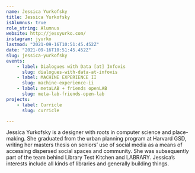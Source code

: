 ```yaml
---
name: Jessica Yurkofsky
title: Jessica Yurkofsky
isAlumnus: true
role_string: Alumnus
website: http://jessyurko.com/
instagram: jyurko
lastmod: "2021-09-16T10:51:45.452Z"
date: "2021-09-16T10:51:45.452Z"
slug: jessica-yurkofsky
events:
    - label: Dialogues with Data [at] Infovis
      slug: dialogues-with-data-at-infovis
    - label: MACHINE EXPERIENCE II
      slug: machine-experience-ii
    - label: metaLAB + friends openLAB
      slug: meta-lab-friends-open-lab
projects:
    - label: Curricle
      slug: curricle

---
```

Jessica Yurkofsky is a designer with roots in computer science and place-making. She graduated from the urban planning program at Harvard GSD, writing her masters thesis on seniors’ use of social media as a means of accessing dispersed social spaces and community. She was subsequently part of the team behind Library Test Kitchen and LABRARY. Jessica’s interests include all kinds of libraries and generally building things.